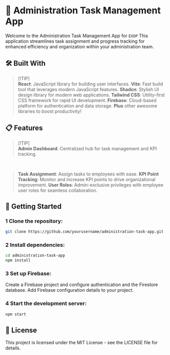 # 🚀 Administration Task Management App
Welcome to the Administration Task Management App for `EXOP` This application streamlines task assignment and progress tracking for enhanced efficiency and organization within your administration team.

## 🛠️ Built With
> [!TIP]\
> **React**: JavaScript library for building user interfaces.
> **Vite**: Fast build tool that leverages modern JavaScript features.
> **Shadcn**: Stylish UI design library for modern web applications.
> **Tailwind CSS**: Utility-first CSS framework for rapid UI development.
> **Firebase**: Cloud-based platform for authentication and data storage.
> **Plus** other awesome libraries to boost productivity!

## 📋 Features
> [!TIP]\
> **Admin Dashboard**: Centralized hub for task management and KPI tracking.
<br>

> **Task Assignment**: Assign tasks to employees with ease.
> **KPI Point Tracking**: Monitor and increase KPI points to drive organizational improvement.
> **User Roles**: Admin-exclusive privileges with employee user roles for seamless collaboration.

## 🚀 Getting Started
### 1 Clone the repository:
```bash
git clone https://github.com/yourusername/administration-task-app.git
```

### 2 Install dependencies:
```bash
cd administration-task-app
npm install
```

### 3 Set up Firebase:
Create a Firebase project and configure authentication and the Firestore database.
Add Firebase configuration details to your project.

### 4 Start the development server:
```bash
npm start
```

## 📝 License
This project is licensed under the MIT License - see the LICENSE file for details.

